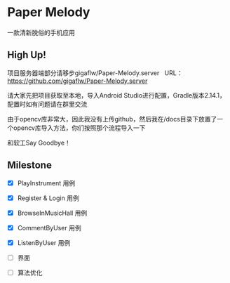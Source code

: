 # Paper Melody
一款清新脱俗的手机应用

## High Up!

项目服务器端部分请移步gigaflw/Paper-Melody.server  
URL：https://github.com/gigaflw/Paper-Melody.server

请大家先把项目获取至本地，导入Android Studio进行配置，Gradle版本2.14.1，配置时如有问题请在群里交流

由于opencv库非常大，因此我没有上传github，然后我在/docs目录下放置了一个opencv库导入方法，你们按照那个流程导入一下

和软工Say Goodbye！

## Milestone

- [x] PlayInstrument 用例
- [x] Register & Login 用例
- [x] BrowseInMusicHall 用例
- [x] CommentByUser 用例
- [x] ListenByUser 用例

- [ ] 界面
- [ ] 算法优化
